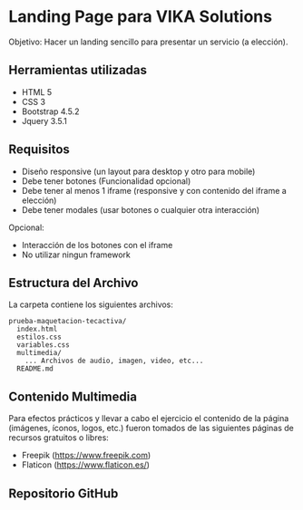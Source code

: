 # Landing Page para VIKA Solutions

Objetivo: Hacer un landing sencillo para presentar un servicio (a elección).


## Herramientas utilizadas

- HTML 5
- CSS 3
- Bootstrap 4.5.2
- Jquery 3.5.1


## Requisitos

* Diseño responsive (un layout para desktop y otro para mobile)
* Debe tener botones (Funcionalidad opcional)
* Debe tener al menos 1 iframe (responsive y con contenido del iframe a elección)
* Debe tener modales (usar botones o cualquier otra interacción)

Opcional:
* Interacción de los botones con el iframe
* No utilizar ningun framework


## Estructura del Archivo

La carpeta contiene los siguientes archivos:

```
prueba-maquetacion-tecactiva/
  index.html
  estilos.css
  variables.css
  multimedia/
    ... Archivos de audio, imagen, video, etc... 
  README.md
```


## Contenido Multimedia

Para efectos prácticos y llevar a cabo el ejercicio el contenido de la página (imágenes, íconos, logos, etc.) fueron tomados de las siguientes páginas de recursos gratuitos o libres:

- Freepik (https://www.freepik.com) 
- Flaticon (https://www.flaticon.es/)


## Repositorio GitHub 


